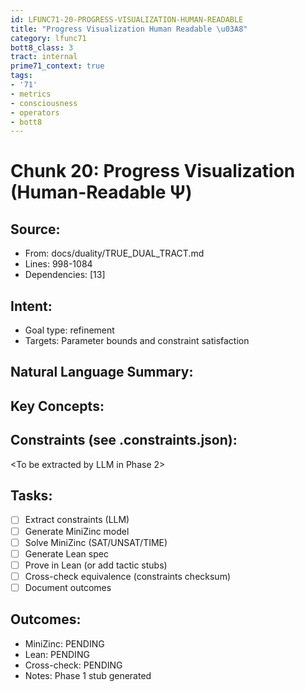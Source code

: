 ```yaml
---
id: LFUNC71-20-PROGRESS-VISUALIZATION-HUMAN-READABLE
title: "Progress Visualization Human Readable \u03A8"
category: lfunc71
bott8_class: 3
tract: internal
prime71_context: true
tags:
- '71'
- metrics
- consciousness
- operators
- bott8
---
```



# Chunk 20: Progress Visualization (Human-Readable Ψ)

## Source:
- From: docs/duality/TRUE_DUAL_TRACT.md
- Lines: 998-1084
- Dependencies: [13]

## Intent:
- Goal type: refinement
- Targets: Parameter bounds and constraint satisfaction

## Natural Language Summary:
<To be filled during extraction phase>

## Key Concepts:
<To be identified from source during extraction>

## Constraints (see .constraints.json):
<To be extracted by LLM in Phase 2>

## Tasks:
- [ ] Extract constraints (LLM)
- [ ] Generate MiniZinc model
- [ ] Solve MiniZinc (SAT/UNSAT/TIME)
- [ ] Generate Lean spec
- [ ] Prove in Lean (or add tactic stubs)
- [ ] Cross-check equivalence (constraints checksum)
- [ ] Document outcomes

## Outcomes:
- MiniZinc: PENDING
- Lean: PENDING
- Cross-check: PENDING
- Notes: Phase 1 stub generated
